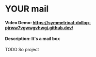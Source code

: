 # YOUR mail
#### Video Demo:  <https://symmetrical-dollop-pjrww7vgwwgvhwgj.github.dev/>
#### Description: It's a mail box
TODO
So project
